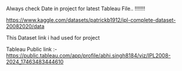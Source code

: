 Always check Date in project for latest Tableau File..  !!!!!!!

https://www.kaggle.com/datasets/patrickb1912/ipl-complete-dataset-20082020/data  

This Dataset link i had used for project 

Tableau Public link :- https://public.tableau.com/app/profile/abhi.singh8184/viz/IPL2008-2024_17463483444610
